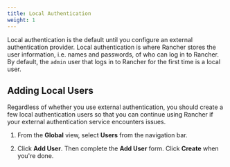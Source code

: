 ```yaml
---
title: Local Authentication
weight: 1
---
```


Local authentication is the default until you configure an external authentication provider. Local authentication is where Rancher stores the user information, i.e. names and passwords, of who can log in to Rancher. By default, the `admin` user that logs in to Rancher for the first time is a local user.

## Adding Local Users

Regardless of whether you use external authentication, you should create a few local authentication users so that you can continue using Rancher if your external authentication service encounters issues.

1.	From the **Global** view, select **Users** from the navigation bar.

2.	Click **Add User**. Then complete the **Add User** form. Click **Create** when you're done.
